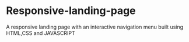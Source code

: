 # Responsive-landing-page
A responsive landing page with an interactive navigation menu built using HTML,CSS and JAVASCRIPT
